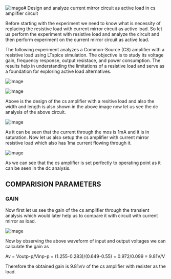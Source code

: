 ![image](https://github.com/user-attachments/assets/43208426-7977-48b2-916c-2d4bedfd0ad7)# Design and analyze current mirror circuit as active load in cs amplifier circuit

Before starting with the experiment we need to know what is necessity of replacing the resistive load with current mirror circuit as active load.
So let us perform the experiment with resistive load and analyze the circuit and then perform experiment on the current mirror circuit as active load.

The following experiment analyzes a Common-Source (CS) amplifier with a resistive load using LTspice simulation. The objective is to study its voltage gain, frequency response, output resistace, and power consumption. The results help in understanding the limitations of a resistive load and serve as a foundation for exploring active load alternatives.

![image](https://github.com/user-attachments/assets/7dd91e86-358a-40ac-a6a2-1e94630185b3)

![image](https://github.com/user-attachments/assets/9481e4c4-6fff-4598-97c3-5f6adeb95395)

Above is the design of the cs amplifier with a resitive load and also the width and length is also shown in the above image now let us see the dc analysis of the above circuit.

![image](https://github.com/user-attachments/assets/581a5caf-c6cb-4c04-8348-c40d8bd755be)

As it can be seen that the current through the mos is 1mA and it is in saturation.
Now let us also setup the cs amplifier with current mirror resistive load which also has 1ma current flowing through it.

![image](https://github.com/user-attachments/assets/24e4e964-73ae-4d4d-879e-9bdc58bae98f)

As we can see that the cs amplifier is set perfectly to operating point as it can be seen in the dc analysis.

## COMPARISION PARAMETERS
### GAIN
Now first let us see the gain of the cs amplifier through the transient analysis which would later help us to compare it with circuit with current mirror as load. 

![image](https://github.com/user-attachments/assets/82ea214b-d0d5-46db-9f39-e4e744a4de32)

Now by observing the above waveform of input and output voltages we can calculate the gain as

  Av = Voutp-p/Vinp-p
     = (1.255-0.283)/(0.649-0.55)
     = 0.972/0.099
     = 9.81V/V

Therefore the obtained gain is 9.81v/v of the cs amplifier with resister as the load.

